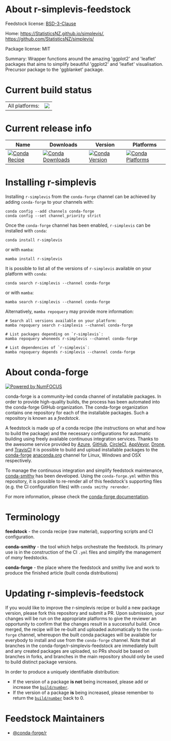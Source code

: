 About r-simplevis-feedstock
===========================

Feedstock license: [BSD-3-Clause](https://github.com/conda-forge/r-simplevis-feedstock/blob/main/LICENSE.txt)

Home: https://StatisticsNZ.github.io/simplevis/, https://github.com/StatisticsNZ/simplevis/

Package license: MIT

Summary: Wrapper functions around the amazing 'ggplot2' and 'leaflet' packages that aims to simplify beautiful 'ggplot2' and 'leaflet' visualisation. Precursor package to the 'ggblanket' package.

Current build status
====================


<table><tr><td>All platforms:</td>
    <td>
      <a href="https://dev.azure.com/conda-forge/feedstock-builds/_build/latest?definitionId=16385&branchName=main">
        <img src="https://dev.azure.com/conda-forge/feedstock-builds/_apis/build/status/r-simplevis-feedstock?branchName=main">
      </a>
    </td>
  </tr>
</table>

Current release info
====================

| Name | Downloads | Version | Platforms |
| --- | --- | --- | --- |
| [![Conda Recipe](https://img.shields.io/badge/recipe-r--simplevis-green.svg)](https://anaconda.org/conda-forge/r-simplevis) | [![Conda Downloads](https://img.shields.io/conda/dn/conda-forge/r-simplevis.svg)](https://anaconda.org/conda-forge/r-simplevis) | [![Conda Version](https://img.shields.io/conda/vn/conda-forge/r-simplevis.svg)](https://anaconda.org/conda-forge/r-simplevis) | [![Conda Platforms](https://img.shields.io/conda/pn/conda-forge/r-simplevis.svg)](https://anaconda.org/conda-forge/r-simplevis) |

Installing r-simplevis
======================

Installing `r-simplevis` from the `conda-forge` channel can be achieved by adding `conda-forge` to your channels with:

```
conda config --add channels conda-forge
conda config --set channel_priority strict
```

Once the `conda-forge` channel has been enabled, `r-simplevis` can be installed with `conda`:

```
conda install r-simplevis
```

or with `mamba`:

```
mamba install r-simplevis
```

It is possible to list all of the versions of `r-simplevis` available on your platform with `conda`:

```
conda search r-simplevis --channel conda-forge
```

or with `mamba`:

```
mamba search r-simplevis --channel conda-forge
```

Alternatively, `mamba repoquery` may provide more information:

```
# Search all versions available on your platform:
mamba repoquery search r-simplevis --channel conda-forge

# List packages depending on `r-simplevis`:
mamba repoquery whoneeds r-simplevis --channel conda-forge

# List dependencies of `r-simplevis`:
mamba repoquery depends r-simplevis --channel conda-forge
```


About conda-forge
=================

[![Powered by
NumFOCUS](https://img.shields.io/badge/powered%20by-NumFOCUS-orange.svg?style=flat&colorA=E1523D&colorB=007D8A)](https://numfocus.org)

conda-forge is a community-led conda channel of installable packages.
In order to provide high-quality builds, the process has been automated into the
conda-forge GitHub organization. The conda-forge organization contains one repository
for each of the installable packages. Such a repository is known as a *feedstock*.

A feedstock is made up of a conda recipe (the instructions on what and how to build
the package) and the necessary configurations for automatic building using freely
available continuous integration services. Thanks to the awesome service provided by
[Azure](https://azure.microsoft.com/en-us/services/devops/), [GitHub](https://github.com/),
[CircleCI](https://circleci.com/), [AppVeyor](https://www.appveyor.com/),
[Drone](https://cloud.drone.io/welcome), and [TravisCI](https://travis-ci.com/)
it is possible to build and upload installable packages to the
[conda-forge](https://anaconda.org/conda-forge) [anaconda.org](https://anaconda.org/)
channel for Linux, Windows and OSX respectively.

To manage the continuous integration and simplify feedstock maintenance,
[conda-smithy](https://github.com/conda-forge/conda-smithy) has been developed.
Using the ``conda-forge.yml`` within this repository, it is possible to re-render all of
this feedstock's supporting files (e.g. the CI configuration files) with ``conda smithy rerender``.

For more information, please check the [conda-forge documentation](https://conda-forge.org/docs/).

Terminology
===========

**feedstock** - the conda recipe (raw material), supporting scripts and CI configuration.

**conda-smithy** - the tool which helps orchestrate the feedstock.
                   Its primary use is in the construction of the CI ``.yml`` files
                   and simplify the management of *many* feedstocks.

**conda-forge** - the place where the feedstock and smithy live and work to
                  produce the finished article (built conda distributions)


Updating r-simplevis-feedstock
==============================

If you would like to improve the r-simplevis recipe or build a new
package version, please fork this repository and submit a PR. Upon submission,
your changes will be run on the appropriate platforms to give the reviewer an
opportunity to confirm that the changes result in a successful build. Once
merged, the recipe will be re-built and uploaded automatically to the
`conda-forge` channel, whereupon the built conda packages will be available for
everybody to install and use from the `conda-forge` channel.
Note that all branches in the conda-forge/r-simplevis-feedstock are
immediately built and any created packages are uploaded, so PRs should be based
on branches in forks, and branches in the main repository should only be used to
build distinct package versions.

In order to produce a uniquely identifiable distribution:
 * If the version of a package **is not** being increased, please add or increase
   the [``build/number``](https://docs.conda.io/projects/conda-build/en/latest/resources/define-metadata.html#build-number-and-string).
 * If the version of a package **is** being increased, please remember to return
   the [``build/number``](https://docs.conda.io/projects/conda-build/en/latest/resources/define-metadata.html#build-number-and-string)
   back to 0.

Feedstock Maintainers
=====================

* [@conda-forge/r](https://github.com/orgs/conda-forge/teams/r/)

